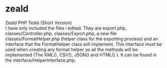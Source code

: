 # zeald
Zeald PHP Tests (Short Version)<br>
I have only included the files i edited. They are export.php, classes/Controller.php, classes/Export.php, a new file classes/FormatHelper.php (helper class for the exporting process) and an interface that the FormatHelper class will implement. This interface must be used when creating any format helper so all the methods will be implemented (The XML(), CSV(), JSON() and HTML() ). It can be found in the interface/HelperInterface.php.

